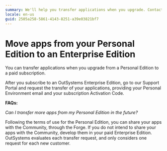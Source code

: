 ```yaml
---
summary: We'll help you transfer applications when you upgrade. Contact your account manager for help in getting this process started.
locale: en-us
guid: 2505a258-5861-4143-8251-a39e03821bf7
---
```


# Move apps from your Personal Edition to an Enterprise Edition

You can transfer applications when you upgrade from a Personal Edition to a paid subscription.

After you subscribe to an OutSystems Enterprise Edition, go to our Support Portal and request the transfer of your applications, providing your Personal Environment email and your subscription Activation Code.

**FAQs:**

*Can I transfer more apps from my Personal Edition in the future?*

Following the terms of use for the Personal Edition, you can share your apps with the Community, through the Forge. If you do not intend to share your apps with the Community, develop them in your paid Enterprise Edition. OutSystems evaluates each transfer request, and only considers one request for each new customer.
